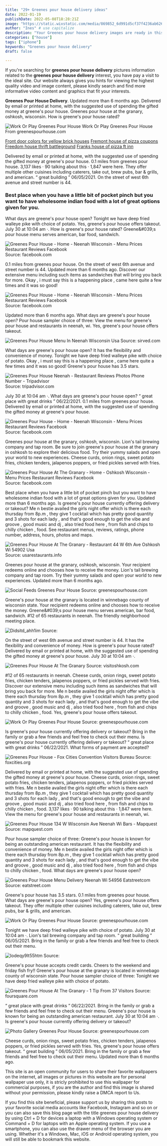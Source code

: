 ```yaml
---
title: "29+ Greenes pour house delivery ideas"
date: 2022-01-19
publishDate: 2022-05-08T18:28:21Z
image: "https://static.wixstatic.com/media/869852_6d991d5cf37f4236ab626e783d225739~mv2_d_4048_3036_s_4_2.jpg/v1/fill/w_250,h_187,al_c,q_90/869852_6d991d5cf37f4236ab626e783d225739~mv2_d_4048_3036_s_4_2.jpg"
author: "Ines" # use capitalize
description: "Your Greenes pour house delivery images are ready in this website. Greenes pour house delivery are a topic that is being searched for and liked by netizens now. You can Download the Greenes pour house delivery files here. Download all royalty-free photos."
categories: ["house"]
tags: ["iphone"]
keywords: "Greenes pour house delivery"
draft: false

---
```


If you're searching for **greenes pour house delivery** pictures information related to the **greenes pour house delivery** interest, you have pay a visit to the ideal  site.  Our website always  gives you  hints  for viewing  the highest  quality video and image  content, please kindly search and find more informative video content and graphics  that fit your interests.

**Greenes Pour House Delivery**. Updated more than 6 months ago. Delivered by email or printed at home, with the suggested use of spending the gifted money at greene&#039;s pour house. Greenes pour house at the granary, oshkosh, wisconsin. How is greene&#039;s pour house rated?

![Work Or Play Greenes Pour House](https://static.wixstatic.com/media/869852_b3da89bdef7fc81fcd51de54b113ce5b.jpg/v1/fill/w_250,h_375,al_c,q_90/869852_b3da89bdef7fc81fcd51de54b113ce5b.jpg "Work Or Play Greenes Pour House")
Work Or Play Greenes Pour House From greenespourhouse.com

[Front door colors for yellow brick houses](/front-door-colors-for-yellow-brick-houses/)
[Fremont house of pizza coupons](/fremont-house-of-pizza-coupons/)
[Freedom house thrift battleground](/freedom-house-thrift-battleground/)
[Franks house of pizza ft inn](/franks-house-of-pizza-ft-inn/)

Delivered by email or printed at home, with the suggested use of spending the gifted money at greene&#039;s pour house. 0.1 miles from greenes pour house. 3,137 likes · 90 talking about this · 1,847 were here. They offer multiple other cuisines including caterers, take out, brew pubs, bar &amp; grills, and american. “ great building ” 06/05/2021. On the street of west 6th avenue and street number is 44.

### Best place when you have a little bit of pocket pinch but you want to have wholesome indian food with a lot of great options given for you.

What days are greene&#039;s pour house open? Tonight we have deep fried walleye pike with choice of potato. Yes, greene&#039;s pour house offers takeout. July 30 at 10:04 am ·. How is greene&#039;s pour house rated? Greene&amp;#039;s pour house menu serves american, bar food, sandwich.


![Greenes Pour House - Home - Neenah Wisconsin - Menu Prices Restaurant Reviews Facebook](https://lookaside.fbsbx.com/lookaside/crawler/media/?media_id=150529528410552 "Greenes Pour House - Home - Neenah Wisconsin - Menu Prices Restaurant Reviews Facebook")
Source: facebook.com

0.1 miles from greenes pour house. On the street of west 6th avenue and street number is 44. Updated more than 6 months ago. Discover our extensive menu including such items as sandwiches that will bring you back for more. Okay , i must say this is a happening place , came here quite a few times and it was so good!

![Greenes Pour House - Home - Neenah Wisconsin - Menu Prices Restaurant Reviews Facebook](https://lookaside.fbsbx.com/lookaside/crawler/media/?media_id=1695216737275149 "Greenes Pour House - Home - Neenah Wisconsin - Menu Prices Restaurant Reviews Facebook")
Source: facebook.com

Updated more than 6 months ago. What days are greene&#039;s pour house open? Pour house sampler choice of three: View the menu for greene&#039;s pour house and restaurants in neenah, wi. Yes, greene&#039;s pour house offers takeout.

![Greenes Pour House Menu In Neenah Wisconsin Usa](https://d6ozfheqtj1tz.cloudfront.net/ChIJQXhZupO4A4gRhlVEg1nHQIk/5b52c9ed21ce2.jpg "Greenes Pour House Menu In Neenah Wisconsin Usa")
Source: sirved.com

What days are greene&#039;s pour house open? It has the flexibility and convenience of money. Tonight we have deep fried walleye pike with choice of potato. Okay , i must say this is a happening place , came here quite a few times and it was so good! Greene&#039;s pour house has 3.5 stars.

![Greenes Pour House Neenah - Restaurant Reviews Photos Phone Number - Tripadvisor](https://media-cdn.tripadvisor.com/media/photo-s/13/a5/b2/10/photo0jpg.jpg "Greenes Pour House Neenah - Restaurant Reviews Photos Phone Number - Tripadvisor")
Source: tripadvisor.com

July 30 at 10:04 am ·. What days are greene&#039;s pour house open? “ great place with great drinks ” 06/22/2021. 0.1 miles from greenes pour house. Delivered by email or printed at home, with the suggested use of spending the gifted money at greene&#039;s pour house.

![Greenes Pour House - Home - Neenah Wisconsin - Menu Prices Restaurant Reviews Facebook](https://lookaside.fbsbx.com/lookaside/crawler/media/?media_id=2430459667084182 "Greenes Pour House - Home - Neenah Wisconsin - Menu Prices Restaurant Reviews Facebook")
Source: facebook.com

Greenes pour house at the granary, oshkosh, wisconsin. Lion&#039;s tail brewing company and tap room. Be sure to join greene&#039;s pour house at the granary in oshkosh to explore their delicious food. Try their yummy salads and open your world to new experiences. Cheese curds, onion rings, sweet potato fries, chicken tenders, jalapenos poppers, or fried pickles served with fries.

![Greenes Pour House At The Granary - Home - Oshkosh Wisconsin - Menu Prices Restaurant Reviews Facebook](https://lookaside.fbsbx.com/lookaside/crawler/media/?media_id=122802089172214 "Greenes Pour House At The Granary - Home - Oshkosh Wisconsin - Menu Prices Restaurant Reviews Facebook")
Source: facebook.com

Best place when you have a little bit of pocket pinch but you want to have wholesome indian food with a lot of great options given for you. Updated more than 6 months ago. Is greene&#039;s pour house currently offering delivery or takeout? Me n bestie availed the girls night offer which is there each thursday from 8p.m , they give 1 cocktail which has pretty good quantity and 3 shots for each lady , and that&#039;s good enough to get the vibe and groove , good music and dj , also tried food here , from fish and chips to chilly chicken , food. See restaurant menus, reviews, ratings, phone number, address, hours, photos and maps.

![Greenes Pour House At The Granary - Restaurant 44 W 6th Ave Oshkosh Wi 54902 Usa](https://cdn.usarestaurants.info/assets/uploads/9e47e0d2d147c59fa4c0e07b7e526adb_-united-states-wisconsin-winnebago-county-oshkosh-greenes-pour-house-at-the-granary-920-385-0920htm.jpg "Greenes Pour House At The Granary - Restaurant 44 W 6th Ave Oshkosh Wi 54902 Usa")
Source: usarestaurants.info

Greenes pour house at the granary, oshkosh, wisconsin. Your recipient redeems online and chooses how to receive the money. Lion&#039;s tail brewing company and tap room. Try their yummy salads and open your world to new experiences. Updated more than 6 months ago.

![Social Feeds Greenes Pour House](https://static.wixstatic.com/media/1886fa_f63192c2ae98474aacaf289420e28b21~mv2.jpg/v1/fill/w_560,h_474,al_c,q_80,usm_0.66_1.00_0.01/world%20cup_JPG.webp "Social Feeds Greenes Pour House")
Source: greenespourhouse.com

Greene&#039;s pour house at the granary is located in winnebago county of wisconsin state. Your recipient redeems online and chooses how to receive the money. Greene&amp;#039;s pour house menu serves american, bar food, sandwich. #12 of 65 restaurants in neenah. The friendly neighborhood meeting place.

![Didsitd_ahh1im](https://lookaside.fbsbx.com/lookaside/crawler/media/?media_id=2435171033279712 "Didsitd_ahh1im")
Source: 

On the street of west 6th avenue and street number is 44. It has the flexibility and convenience of money. How is greene&#039;s pour house rated? Delivered by email or printed at home, with the suggested use of spending the gifted money at greene&#039;s pour house. July 30 at 10:04 am ·.

![Greenes Pour House At The Granary](https://assets.simpleviewinc.com/simpleview/image/fetch/c_fill,h_396,q_75,w_704/https://assets.simpleviewinc.com/simpleview/image/upload/crm/oshkoshwi/Greenes-Dining-8871f80f5056a36_8871f931-5056-a36a-09e1a37c427ed0d1.jpg "Greenes Pour House At The Granary")
Source: visitoshkosh.com

#12 of 65 restaurants in neenah. Cheese curds, onion rings, sweet potato fries, chicken tenders, jalapenos poppers, or fried pickles served with fries. Discover our extensive menu including such items as sandwiches that will bring you back for more. Me n bestie availed the girls night offer which is there each thursday from 8p.m , they give 1 cocktail which has pretty good quantity and 3 shots for each lady , and that&#039;s good enough to get the vibe and groove , good music and dj , also tried food here , from fish and chips to chilly chicken , food. Yes, greene&#039;s pour house offers takeout.

![Work Or Play Greenes Pour House](https://static.wixstatic.com/media/869852_b3da89bdef7fc81fcd51de54b113ce5b.jpg/v1/fill/w_250,h_375,al_c,q_90/869852_b3da89bdef7fc81fcd51de54b113ce5b.jpg "Work Or Play Greenes Pour House")
Source: greenespourhouse.com

Is greene&#039;s pour house currently offering delivery or takeout? Bring in the family or grab a few friends and feel free to check out their menu. Is greene&#039;s pour house currently offering delivery or takeout? “ great place with great drinks ” 06/22/2021. What forms of payment are accepted?

![Greenes Pour House - Fox Cities Convention Visitors Bureau](https://www.foxcities.org/imager/s3_amazonaws_com/fox-cities/craft/Lunch-Bunch-3-12-21-768x994_b8491e96bfa13ac493aebaa66dfd0d04.jpg "Greenes Pour House - Fox Cities Convention Visitors Bureau")
Source: foxcities.org

Delivered by email or printed at home, with the suggested use of spending the gifted money at greene&#039;s pour house. Cheese curds, onion rings, sweet potato fries, chicken tenders, jalapenos poppers, or fried pickles served with fries. Me n bestie availed the girls night offer which is there each thursday from 8p.m , they give 1 cocktail which has pretty good quantity and 3 shots for each lady , and that&#039;s good enough to get the vibe and groove , good music and dj , also tried food here , from fish and chips to chilly chicken , food. 3,137 likes · 90 talking about this · 1,847 were here. View the menu for greene&#039;s pour house and restaurants in neenah, wi.

![Greenes Pour House 134 W Wisconsin Ave Neenah Wi Bars - Mapquest](https://s3-media0.fl.yelpcdn.com/bphoto/N0RBRUtss7_WfJgfjtBE_Q/l.jpg "Greenes Pour House 134 W Wisconsin Ave Neenah Wi Bars - Mapquest")
Source: mapquest.com

Pour house sampler choice of three: Greene&#039;s pour house is known for being an outstanding american restaurant. It has the flexibility and convenience of money. Me n bestie availed the girls night offer which is there each thursday from 8p.m , they give 1 cocktail which has pretty good quantity and 3 shots for each lady , and that&#039;s good enough to get the vibe and groove , good music and dj , also tried food here , from fish and chips to chilly chicken , food. What days are greene&#039;s pour house open?

![Greenes Pour House Menu Delivery Neenah Wi 54956 Eatstreetcom](https://eatstreet.imgix.net/restaurant_logos/74b1e49594b523c1c5df3ed9061aaeef91ec.png "Greenes Pour House Menu Delivery Neenah Wi 54956 Eatstreetcom")
Source: eatstreet.com

Greene&#039;s pour house has 3.5 stars. 0.1 miles from greenes pour house. What days are greene&#039;s pour house open? Yes, greene&#039;s pour house offers takeout. They offer multiple other cuisines including caterers, take out, brew pubs, bar &amp; grills, and american.

![Work Or Play Greenes Pour House](https://static.wixstatic.com/media/869852_be803376a65c7178940456391eac8a85.jpg/v1/fill/w_250,h_166,al_c,q_90/869852_be803376a65c7178940456391eac8a85.jpg "Work Or Play Greenes Pour House")
Source: greenespourhouse.com

Tonight we have deep fried walleye pike with choice of potato. July 30 at 10:04 am ·. Lion&#039;s tail brewing company and tap room. “ great building ” 06/05/2021. Bring in the family or grab a few friends and feel free to check out their menu.

![Iodeqy9lt55htm](https://lookaside.fbsbx.com/lookaside/crawler/media/?media_id=199288185729449&amp;get_thumbnail=1 "Iodeqy9lt55htm")
Source: 

Greene&#039;s pour house accepts credit cards. Cheers to the weekend and friday fish fry!! Greene&#039;s pour house at the granary is located in winnebago county of wisconsin state. Pour house sampler choice of three: Tonight we have deep fried walleye pike with choice of potato.

![Greenes Pour House At The Granary - 1 Tip From 37 Visitors](https://fastly.4sqi.net/img/general/600x600/532213_yYjgoTU45zUBhSD6anLAimMHGRQDF2Nd8B3h9IxGOdU.jpg "Greenes Pour House At The Granary - 1 Tip From 37 Visitors")
Source: foursquare.com

“ great place with great drinks ” 06/22/2021. Bring in the family or grab a few friends and feel free to check out their menu. Greene&#039;s pour house is known for being an outstanding american restaurant. July 30 at 10:04 am ·. Is greene&#039;s pour house currently offering delivery or takeout?

![Photo Gallery Greenes Pour House](https://static.wixstatic.com/media/869852_6d991d5cf37f4236ab626e783d225739~mv2_d_4048_3036_s_4_2.jpg/v1/fill/w_250,h_187,al_c,q_90/869852_6d991d5cf37f4236ab626e783d225739~mv2_d_4048_3036_s_4_2.jpg "Photo Gallery Greenes Pour House")
Source: greenespourhouse.com

Cheese curds, onion rings, sweet potato fries, chicken tenders, jalapenos poppers, or fried pickles served with fries. Yes, greene&#039;s pour house offers takeout. “ great building ” 06/05/2021. Bring in the family or grab a few friends and feel free to check out their menu. Updated more than 6 months ago.

This site is an open community for users to share their favorite wallpapers on the internet, all images or pictures in this website are for personal wallpaper use only, it is stricly prohibited to use this wallpaper for commercial purposes, if you are the author and find this image is shared without your permission, please kindly raise a DMCA report to Us.

If you find this site beneficial, please support us by sharing this posts to your favorite social media accounts like Facebook, Instagram and so on or you can also save this blog page with the title greenes pour house delivery by using Ctrl + D for devices a laptop with a Windows operating system or Command + D for laptops with an Apple operating system. If you use a smartphone, you can also use the drawer menu of the browser you are using. Whether it's a Windows, Mac, iOS or Android operating system, you will still be able to bookmark this website.

